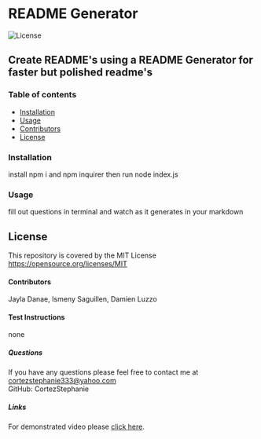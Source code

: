 
#  README Generator
![License](https://img.shields.io/badge/License-MIT-yellow.svg)
##  Create README's using a README Generator for faster but polished readme's
### Table of contents
- [Installation](#installation)
- [Usage](#usage)
- [Contributors](#contributors)
- [License](#license)
### Installation
install npm i and npm inquirer then run node index.js
### Usage
fill out questions in terminal and watch as it generates in your markdown
## License
This repository is covered by the MIT License  <br> 
https://opensource.org/licenses/MIT
#### Contributors
Jayla Danae, Ismeny Saguillen, Damien Luzzo
#### Test Instructions
none
##### Questions
If you have any questions please feel free to contact me at cortezstephanie333@yahoo.com <br>
GitHub: CortezStephanie 
##### Links
For demonstrated video please [click here](https://watch.screencastify.com/v/145V7vrzOBr8OiEkLd8P).
